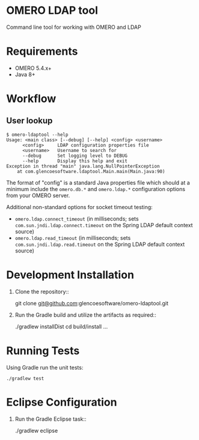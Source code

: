 OMERO LDAP tool
===============

Command line tool for working with OMERO and LDAP

Requirements
============

* OMERO 5.4.x+
* Java 8+

Workflow
========

User lookup
-----------

```
$ omero-ldaptool --help
Usage: <main class> [--debug] [--help] <config> <username>
      <config>     LDAP configuration properties file
      <username>   Username to search for
      --debug      Set logging level to DEBUG
      --help       Display this help and exit
Exception in thread "main" java.lang.NullPointerException
    at com.glencoesoftware.ldaptool.Main.main(Main.java:90)
```

The format of "config" is a standard Java properties file which should at a
minimum include the `omero.db.*` and `omero.ldap.*` configuration
options from your OMERO server.

Additional non-standard options for socket timeout testing:

* `omero.ldap.connect_timeout` (in milliseconds; sets `com.sun.jndi.ldap.connect.timeout` on the Spring LDAP default context source)
* `omero.ldap.read_timeout` (in milliseconds; sets `com.sun.jndi.ldap.read.timeout` on the Spring LDAP default context source)

Development Installation
========================

1. Clone the repository::

    git clone git@github.com:glencoesoftware/omero-ldaptool.git

1. Run the Gradle build and utilize the artifacts as required::

    ./gradlew installDist
    cd build/install
    ...

Running Tests
=============

Using Gradle run the unit tests:

    ./gradlew test

Eclipse Configuration
=====================

1. Run the Gradle Eclipse task::

    ./gradlew eclipse

